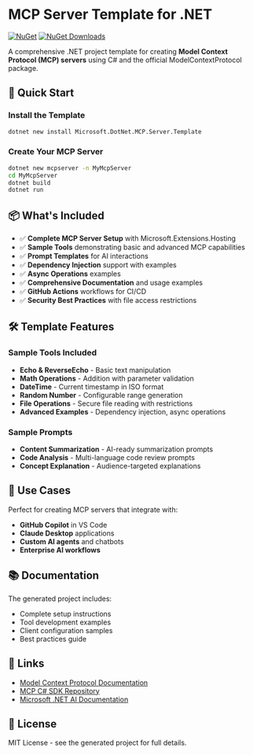 # MCP Server Template for .NET

[![NuGet](https://img.shields.io/nuget/v/Microsoft.DotNet.MCP.Server.Template.svg)](https://www.nuget.org/packages/Microsoft.DotNet.MCP.Server.Template/)
[![NuGet Downloads](https://img.shields.io/nuget/dt/Microsoft.DotNet.MCP.Server.Template.svg)](https://www.nuget.org/packages/Microsoft.DotNet.MCP.Server.Template/)

A comprehensive .NET project template for creating **Model Context Protocol (MCP) servers** using C# and the official ModelContextProtocol package.

## 🚀 Quick Start

### Install the Template

```bash
dotnet new install Microsoft.DotNet.MCP.Server.Template
```

### Create Your MCP Server

```bash
dotnet new mcpserver -n MyMcpServer
cd MyMcpServer
dotnet build
dotnet run
```

## 📦 What's Included

- ✅ **Complete MCP Server Setup** with Microsoft.Extensions.Hosting
- ✅ **Sample Tools** demonstrating basic and advanced MCP capabilities
- ✅ **Prompt Templates** for AI interactions
- ✅ **Dependency Injection** support with examples
- ✅ **Async Operations** examples
- ✅ **Comprehensive Documentation** and usage examples
- ✅ **GitHub Actions** workflows for CI/CD
- ✅ **Security Best Practices** with file access restrictions

## 🛠 Template Features

### Sample Tools Included

- **Echo & ReverseEcho** - Basic text manipulation
- **Math Operations** - Addition with parameter validation
- **DateTime** - Current timestamp in ISO format
- **Random Number** - Configurable range generation
- **File Operations** - Secure file reading with restrictions
- **Advanced Examples** - Dependency injection, async operations

### Sample Prompts

- **Content Summarization** - AI-ready summarization prompts
- **Code Analysis** - Multi-language code review prompts
- **Concept Explanation** - Audience-targeted explanations

## 🎯 Use Cases

Perfect for creating MCP servers that integrate with:

- **GitHub Copilot** in VS Code
- **Claude Desktop** applications
- **Custom AI agents** and chatbots
- **Enterprise AI workflows**

## 📚 Documentation

The generated project includes:

- Complete setup instructions
- Tool development examples
- Client configuration samples
- Best practices guide

## 🔗 Links

- [Model Context Protocol Documentation](https://modelcontextprotocol.io/)
- [MCP C# SDK Repository](https://github.com/modelcontextprotocol/csharp-sdk)
- [Microsoft .NET AI Documentation](https://learn.microsoft.com/en-us/dotnet/ai/get-started-mcp)

## 📄 License

MIT License - see the generated project for full details.
